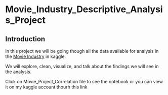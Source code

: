 # Movie_Industry_Descriptive_Analysis_Project
## Introduction 

In this project we will be going though all the data available for analysis in the [Movie Industry](https://www.kaggle.com/datasets/danielgrijalvas/movies/code?datasetId=2745&sortBy=voteCount) in kaggle.

We will explore, clean, visualize, and talk about the findings we will see in the analysis.

Click on Movie_Project_Correlation file to see the notebook or you can view it on my kaggle account thourh this link
